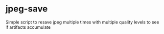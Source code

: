 jpeg-save
=========

Simple script to resave jpeg multiple times with multiple quality levels to see if artifacts accumulate
